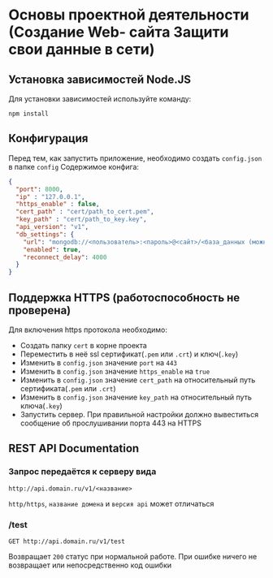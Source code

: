# Основы проектной деятельности (Создание Web- сайта Защити свои данные в сети)

## Установка зависимостей Node.JS
Для установки зависимостей используйте команду:
```
npm install
```

## Конфигурация
Перед тем, как запустить приложение, необходимо создать `config.json` в папке `config`
Содержимое конфига:
```json
{
  "port": 8000,
  "ip" : "127.0.0.1",
  "https_enable" : false,
  "cert_path" : "cert/path_to_cert.pem",
  "key_path" : "cert/path_to_key.key",
  "api_version": "v1",
  "db_settings": {
    "url": "mongodb://<пользователь>:<пароль>@<сайт>/<база_данных (можно без нее)>?retryWrites=true",
    "enabled": true, 
    "reconnect_delay": 4000
  }
}
```

## Поддержка HTTPS (работоспособность не проверена)
Для включения https протокола необходимо:
* Создать папку `cert` в корне проекта
* Переместить в неё ssl сертификат(`.pem` или `.crt`) и ключ(`.key`)
* Изменить в `config.json` значение `port` на `443`
* Изменить в `config.json` значение `https_enable` на `true`
* Изменить в `config.json` значение `cert_path` на относительный путь сертификата(`.pem` или `.crt`)
* Изменить в `config.json` значение `key_path` на относительный путь ключа(`.key`)
* Запустить сервер. При правильной настройки должно вывеститься сообщение об прослушивании порта 443 на HTTPS

## REST API Documentation

### Запрос передаётся к серверу вида
```
http://api.domain.ru/v1/<название>
```
`http/https`, `название домена` и `версия api` может отличаться

### /test
```
GET http://api.domain.ru/v1/test
```
Возвращает `200` статус при нормальной работе. При ошибке ничего не возвращает или непосредственно код ошибки
